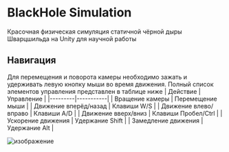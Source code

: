 # BlackHole Simulation
Красочная физическая симуляция статичной чёрной дыры Шварцшильда на Unity для научной работы

## Навигация
Для перемещения и поворота камеры необходимо зажать и удерживать левую кнопку мыши во время движения. Полный список элементов управления представлен в таблице ниже
| Действие | Управление |
|---------|-----------|
| Вращение камеры | Перемещение мыши |
| Движение вперёд/назад | Клавиши W/S |
| Движение влево/вправо | Клавиши A/D |
| Движение вверх/вниз | Клавиши Пробел/Ctrl |
| Ускорение движения | Удержание Shift |
| Замедление движения | Удержание Alt |

![изображение](https://github.com/user-attachments/assets/2c0c056e-c7db-4ecd-b328-d22733e61590)
